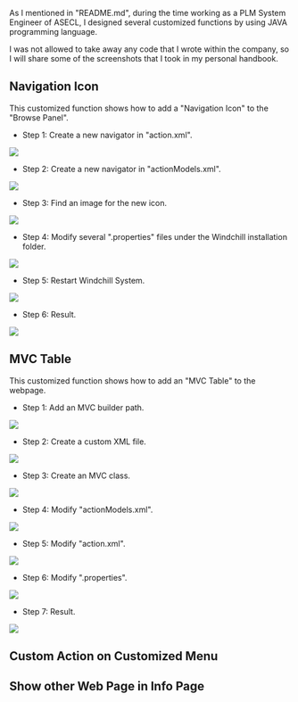As I mentioned in "README.md", during the time working as a PLM System Engineer of ASECL, I designed several customized functions 
by using JAVA programming language.

I was not allowed to take away any code that I wrote within the company, so I will share some of the screenshots that I took in my 
personal handbook.

## Navigation Icon

This customized function shows how to add a "Navigation Icon" to the "Browse Panel".

* Step 1: Create a new navigator in "action.xml".

![](https://github.com/Johnny9527/ASECL_2017-2019/blob/main/Pictures/Navigation%20Icon/Step1.png)

* Step 2: Create a new navigator in "actionModels.xml".

![](https://github.com/Johnny9527/ASECL_2017-2019/blob/main/Pictures/Navigation%20Icon/Step2.png)

* Step 3: Find an image for the new icon.

![](https://github.com/Johnny9527/ASECL_2017-2019/blob/main/Pictures/Navigation%20Icon/Step3.png)

* Step 4: Modify several ".properties" files under the Windchill installation folder.

![](https://github.com/Johnny9527/ASECL_2017-2019/blob/main/Pictures/Navigation%20Icon/Step4.png)

* Step 5: Restart Windchill System.

![](https://github.com/Johnny9527/ASECL_2017-2019/blob/main/Pictures/Navigation%20Icon/Step5.png)

* Step 6: Result.

![](https://github.com/Johnny9527/ASECL_2017-2019/blob/main/Pictures/Navigation%20Icon/Step6.png)


## MVC Table

This customized function shows how to add an "MVC Table" to the webpage.

* Step 1: Add an MVC builder path.

![](https://github.com/Johnny9527/ASECL_2017-2019/blob/main/Pictures/MVC%20Table/Step1.png)

* Step 2:  Create a custom XML file.

![](https://github.com/Johnny9527/ASECL_2017-2019/blob/main/Pictures/MVC%20Table/Step2.png)

* Step 3:  Create an MVC class.

![](https://github.com/Johnny9527/ASECL_2017-2019/blob/main/Pictures/MVC%20Table/Step3.png)

* Step 4:  Modify "actionModels.xml".

![](https://github.com/Johnny9527/ASECL_2017-2019/blob/main/Pictures/MVC%20Table/Step4.png)

* Step 5:  Modify "action.xml".

![](https://github.com/Johnny9527/ASECL_2017-2019/blob/main/Pictures/MVC%20Table/Step5.png)

* Step 6:  Modify ".properties".

![](https://github.com/Johnny9527/ASECL_2017-2019/blob/main/Pictures/MVC%20Table/Step6.png)

* Step 7: Result.

![](https://github.com/Johnny9527/ASECL_2017-2019/blob/main/Pictures/MVC%20Table/Step7.png)


## Custom Action on Customized Menu

## Show other Web Page in Info Page

